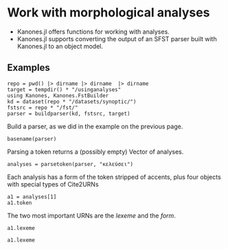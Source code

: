 # Work with morphological analyses


- Kanones.jl offers functions for working with analyses.
- Kanones.jl supports converting the output of an SFST  parser built with Kanones.jl to an object model.  


## Examples



```@setup  analysisexample
repo = pwd() |> dirname |> dirname  |> dirname
target = tempdir() * "/usinganalyses"
using Kanones, Kanones.FstBuilder
kd = dataset(repo * "/datasets/synoptic/")
fstsrc = repo * "/fst/"
parser = buildparser(kd, fstsrc, target)
```
Build a parser, as we did in the example on the previous page.

```@example
basename(parser)
```


Parsing a token returns a (possibly empty) Vector of analyses.


```@example  analysisexample
analyses = parsetoken(parser, "κελεύσει")
```


Each analysis has a form of the token stripped of accents, plus four objects with special types of Cite2URNs

```@example  analysisexample
a1 = analyses[1]
a1.token
```

The two most important URNs are the *lexeme* and the *form*.


```@example  analysisexample
a1.lexeme
```


```@example  analysisexample
a1.lexeme
```
